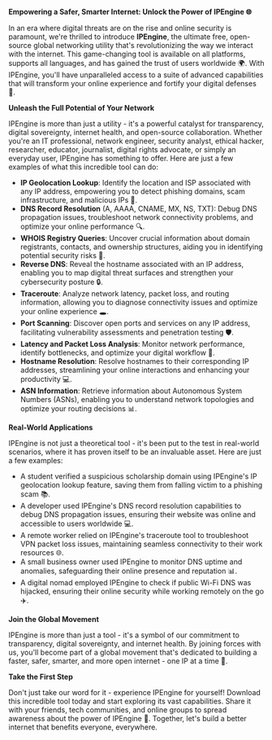 **Empowering a Safer, Smarter Internet: Unlock the Power of IPEngine 🌐**

In an era where digital threats are on the rise and online security is paramount, we're thrilled to introduce **IPEngine**, the ultimate free, open-source global networking utility that's revolutionizing the way we interact with the internet. This game-changing tool is available on all platforms, supports all languages, and has gained the trust of users worldwide 🌍. With IPEngine, you'll have unparalleled access to a suite of advanced capabilities that will transform your online experience and fortify your digital defenses 🔐.

**Unleash the Full Potential of Your Network**

IPEngine is more than just a utility - it's a powerful catalyst for transparency, digital sovereignty, internet health, and open-source collaboration. Whether you're an IT professional, network engineer, security analyst, ethical hacker, researcher, educator, journalist, digital rights advocate, or simply an everyday user, IPEngine has something to offer. Here are just a few examples of what this incredible tool can do:

*   **IP Geolocation Lookup**: Identify the location and ISP associated with any IP address, empowering you to detect phishing domains, scam infrastructure, and malicious IPs 🚀.
*   **DNS Record Resolution** (A, AAAA, CNAME, MX, NS, TXT): Debug DNS propagation issues, troubleshoot network connectivity problems, and optimize your online performance 🔍.
*   **WHOIS Registry Queries**: Uncover crucial information about domain registrants, contacts, and ownership structures, aiding you in identifying potential security risks 📡.
*   **Reverse DNS**: Reveal the hostname associated with an IP address, enabling you to map digital threat surfaces and strengthen your cybersecurity posture 🔒.
*   **Traceroute**: Analyze network latency, packet loss, and routing information, allowing you to diagnose connectivity issues and optimize your online experience 🕳️.
*   **Port Scanning**: Discover open ports and services on any IP address, facilitating vulnerability assessments and penetration testing 🛡️.
*   **Latency and Packet Loss Analysis**: Monitor network performance, identify bottlenecks, and optimize your digital workflow 🔌.
*   **Hostname Resolution**: Resolve hostnames to their corresponding IP addresses, streamlining your online interactions and enhancing your productivity 💻.
*   **ASN Information**: Retrieve information about Autonomous System Numbers (ASNs), enabling you to understand network topologies and optimize your routing decisions 📊.

**Real-World Applications**

IPEngine is not just a theoretical tool - it's been put to the test in real-world scenarios, where it has proven itself to be an invaluable asset. Here are just a few examples:

*   A student verified a suspicious scholarship domain using IPEngine's IP geolocation lookup feature, saving them from falling victim to a phishing scam 📚.
*   A developer used IPEngine's DNS record resolution capabilities to debug DNS propagation issues, ensuring their website was online and accessible to users worldwide 💻.
*   A remote worker relied on IPEngine's traceroute tool to troubleshoot VPN packet loss issues, maintaining seamless connectivity to their work resources 🌐.
*   A small business owner used IPEngine to monitor DNS uptime and anomalies, safeguarding their online presence and reputation 📊.
*   A digital nomad employed IPEngine to check if public Wi-Fi DNS was hijacked, ensuring their online security while working remotely on the go ✈️.

**Join the Global Movement**

IPEngine is more than just a tool - it's a symbol of our commitment to transparency, digital sovereignty, and internet health. By joining forces with us, you'll become part of a global movement that's dedicated to building a faster, safer, smarter, and more open internet - one IP at a time 🔗.

**Take the First Step**

Don't just take our word for it - experience IPEngine for yourself! Download this incredible tool today and start exploring its vast capabilities. Share it with your friends, tech communities, and online groups to spread awareness about the power of IPEngine 🌟. Together, let's build a better internet that benefits everyone, everywhere.